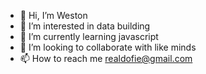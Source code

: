 - 👋 Hi, I’m Weston
- 👀 I’m interested in data building 
- 🌱 I’m currently learning javascript
- 💞️ I’m looking to collaborate with like minds 
- 📫 How to reach me realdofie@gmail.com 

<!---
Weston316/Weston316 is a ✨ special ✨ repository because its `README.md` (this file) appears on your GitHub profile.
You can click the Preview link to take a look at your changes.
--->

